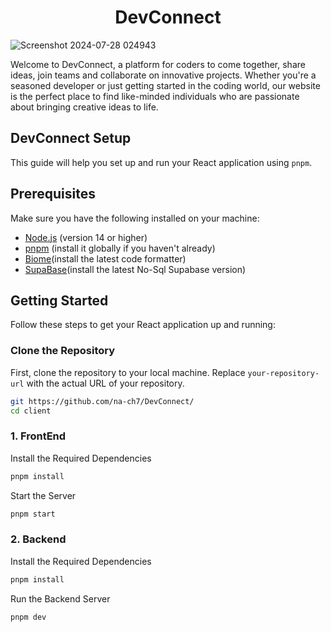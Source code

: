 <h1 align="center" id="title">DevConnect</h1>



![Screenshot 2024-07-28 024943](https://github.com/user-attachments/assets/c4120921-45b0-472b-a70d-48c470debf13)

<p id="description">Welcome to DevConnect, a platform for coders to come together, share ideas, join teams and collaborate on innovative projects. Whether you're a seasoned developer or just getting started in the coding world, our website is the perfect place to find like-minded individuals who are passionate about bringing creative ideas to life.
</p>


## DevConnect Setup

This guide will help you set up and run your React application using `pnpm`.

## Prerequisites

Make sure you have the following installed on your machine:

- [Node.js](https://nodejs.org/) (version 14 or higher)
- [pnpm](https://pnpm.io/) (install it globally if you haven't already)
- [Biome](https://biomejs.dev/)(install the latest code formatter)
- [SupaBase](https://supabase.com/)(install the latest No-Sql Supabase version)

## Getting Started

Follow these steps to get your React application up and running:

###  Clone the Repository

First, clone the repository to your local machine. Replace `your-repository-url` with the actual URL of your repository.

```bash
git https://github.com/na-ch7/DevConnect/
cd client
```
### 1. FrontEnd

Install the Required Dependencies

```bash
pnpm install

```
Start the Server
```bash
pnpm start
```

### 2. Backend

Install the Required Dependencies 
```bash
pnpm install
```
Run the Backend Server

```bash
pnpm dev
```



